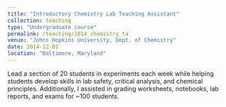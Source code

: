 ```yaml
---
title: "Introductory Chemistry Lab Teaching Assistant"
collection: teaching
type: "Undergraduate course"
permalink: /teaching/2014_chemistry_ta
venue: "Johns Hopkins University, Dept. of Chemistry"
date: 2014-12-01
location: "Baltimore, Maryland"
---
```


Lead a section of 20 students in experiments each week while helping students develop skills in lab safety, critical analysis, and chemical principles. Additionally, I assisted in grading worksheets, notebooks, lab reports, and exams for ~100 students.

